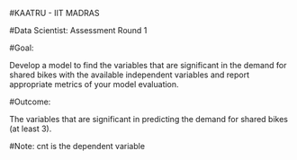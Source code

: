 #KAATRU - IIT MADRAS

#Data Scientist: Assessment Round 1

#Goal:

Develop a model to find the variables that are significant in the demand for shared bikes with the available independent variables and report appropriate metrics of your model evaluation.

#Outcome:

The variables that are significant in predicting the demand for shared bikes (at least 3).

#Note:  cnt is the dependent variable

